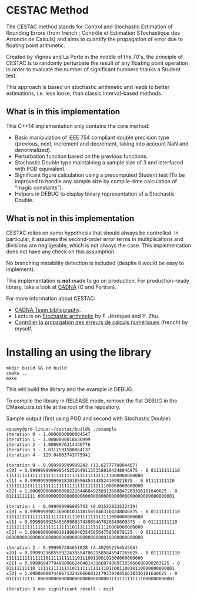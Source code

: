 # CESTAC Method

The CESTAC method stands for Control and Stochastic Estimation of Rounding Errors (from french ; Contrôle et Estimation STochastique des Arrondis de Calculs) and aims to quantify the propagation of error due to floating point arithmetic.

Created by Vignes and La Porte in the middle of the 70's, the principle of CESTAC is to randomly perturbate the result of any floating point operation in order to evaluate the number of significant numbers thanks a Student test.

This approach is based on stochastic arithmetic and leads to better estimations, i.e. less loose, than classic interval-based methods.

## What is in this implementation

This C++14 implementation only contains the core method:

- Basic manipulation of IEEE 754 compliant double precision type (previous, next, increment and decrement, taking into account NaN and denormalized).
- Perturbation function based on the previous functions.
- Stochastic Double type maintaining a sample size of 3 and interfaced with POD equivalent.
- Significant figure calculation using a precomputed Student test [To be improved to handle any sample size by compile-time calculation of "magic constants"].
- Helpers in DEBUG to display binary representation of a Stochastic Double.

## What is **not** in this implementation

CESTAC relies on some hypothesis that should always be controlled. In particular, it assumes the second-order error terms in multiplications and divisions are negligeable, which is not always the case. This implementation does not have any check on this assumption.

No branching instability detection is included (despite it would be easy to implement).

This implementation is **not** made to go on production. For production-ready library, take a look at [CADNA](http://www-pequan.lip6.fr/cadna/index.php) (C and Fortran).

For more information about CESTAC:

- [CADNA Team bibliography](http://www-pequan.lip6.fr/cadna/Bibliography.php).
- Lecture on [Stochastic arithmetic](http://www.lix.polytechnique.fr/Labo/Sylvie.Putot/NSV3/Slides/Graillat.pdf) by  F. Jézéquel and Y. Zhu.
- [Contrôler la propagation des erreurs de calculs numériques](https://zestedesavoir.com/contenus/963/controler-la-propagation-des-erreurs-de-calculs-numeriques/) (french) by myself.

# Installing an using the library

```
mkdir build && cd build
cmake ..
make
```

This will build the library and the example in DEBUG.

To compile the library in RELEASE mode, remove the flat DEBUG in the CMakeLists.txt file at the root of the repository.

Sample output (first using POD and second with Stochastic Double):

```
aquemy@prd-linux:~/cestac/build$ ./example
iteration 0 - 1.0000000000004547
iteration 1 - 1.0000000018630999
iteration 2 - 1.0000076314440776
iteration 3 - 1.0312591580864137
iteration 4 - 129.04063743775941

iteration 0 - 0.999999999999242 (11.6277779884407)
x[0] = 0.99999999999954525264911353588104248046875 - 0 01111111110 1111111111111111111111111111111111111111000000000000
x[1] = 0.999999999998181010596454143524169921875 - 0 01111111110 1111111111111111111111111111111111111100000000000000
x[2] = 1.0000000000000002220446049250313080847263336181640625 - 0 01111111111 0000000000000000000000000000000000000000000000000001

iteration 1 - 0.999999996895743 (8.01532833532439)
x[0] = 0.99999999813690010341815650463104248046875 - 0 01111111110 1111111111111111111111111110111111111111000000000000
x[1] = 0.9999999925485099083743989467620849609375 - 0 01111111110 1111111111111111111111111011111111111110000000000000
x[2] = 1.000000000001818989403545856475830078125 - 0 01111111111 0000000000000000000000000000000000000010000000000000

iteration 2 - 0.999987284651828 (4.40295225454564)
x[0] = 0.99999236855592243955470621585845947265625 - 0 01111111110 1111111111111110111111111110111001100101000000000000
x[1] = 0.99996947794988966240481431668740697205066680908203125 - 0 01111111110 1111111111111011111111111101100110010110000000000001
x[2] = 1.0000000074496713242666601217933930456638336181640625 - 0 01111111111 0000000000000000000000000001111111111111000000000001

iteration 3 non significant result - exit
```

